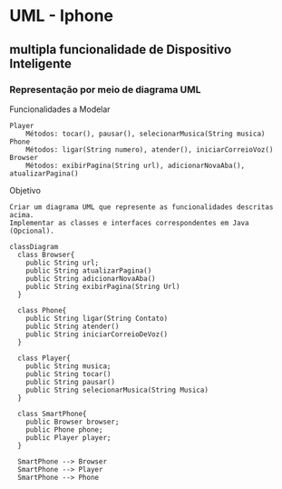 # UML - Iphone
## multipla funcionalidade de Dispositivo Inteligente

### Representação por meio de diagrama UML
Funcionalidades a Modelar

    Player
        Métodos: tocar(), pausar(), selecionarMusica(String musica)
    Phone
        Métodos: ligar(String numero), atender(), iniciarCorreioVoz()
    Browser
        Métodos: exibirPagina(String url), adicionarNovaAba(), atualizarPagina()

Objetivo

    Criar um diagrama UML que represente as funcionalidades descritas acima.
    Implementar as classes e interfaces correspondentes em Java (Opcional).
    

```mermaid
classDiagram
  class Browser{
    public String url;
    public String atualizarPagina()
    public String adicionarNovaAba()
    public String exibirPagina(String Url)
  }

  class Phone{
    public String ligar(String Contato)
    public String atender()
    public String iniciarCorreioDeVoz()
  }

  class Player{
    public String musica;
    public String tocar()
    public String pausar()
    public String selecionarMusica(String Musica)
  }

  class SmartPhone{
    public Browser browser;
    public Phone phone;
    public Player player;
  }

  SmartPhone --> Browser
  SmartPhone --> Player
  SmartPhone --> Phone
```
